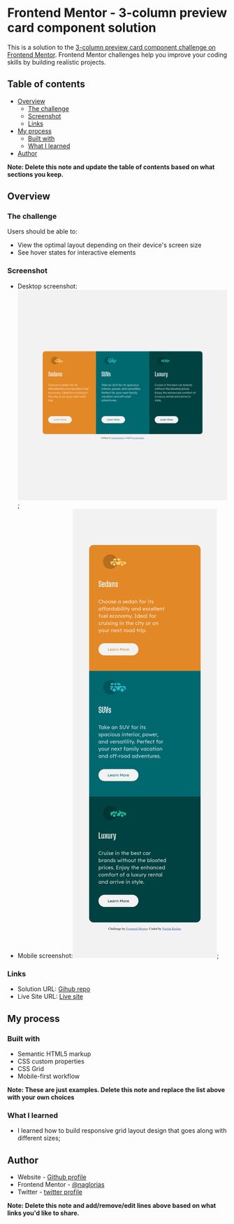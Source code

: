# Frontend Mentor - 3-column preview card component solution

This is a solution to the [3-column preview card component challenge on Frontend Mentor](https://www.frontendmentor.io/challenges/3column-preview-card-component-pH92eAR2-). Frontend Mentor challenges help you improve your coding skills by building realistic projects. 

## Table of contents

- [Overview](#overview)
  - [The challenge](#the-challenge)
  - [Screenshot](#screenshot)
  - [Links](#links)
- [My process](#my-process)
  - [Built with](#built-with)
  - [What I learned](#what-i-learned)
- [Author](#author)


**Note: Delete this note and update the table of contents based on what sections you keep.**

## Overview

### The challenge

Users should be able to:

- View the optimal layout depending on their device's screen size
- See hover states for interactive elements

### Screenshot
- Desktop screenshot:![](./images/desktop-scrn-version.png);
- Mobile screenshot:![](./images/mobile-scrn-version.png);



### Links

- Solution URL: [Gihub repo](https://github.com/naglorias/3-column-preview-card.git)
- Live Site URL: [Live site](https://naglorias.github.io/3-column-preview-card/)

## My process

### Built with

- Semantic HTML5 markup
- CSS custom properties
- CSS Grid
- Mobile-first workflow


**Note: These are just examples. Delete this note and replace the list above with your own choices**

### What I learned

- I learned how to build responsive grid layout design that goes along with different sizes;



## Author

- Website - [Github profile](https://github.com/naglorias)
- Frontend Mentor - [@naglorias](https://www.frontendmentor.io/profile/naglorias)
- Twitter - [twitter profile](https://twitter.com/naglaRn)

**Note: Delete this note and add/remove/edit lines above based on what links you'd like to share.**


